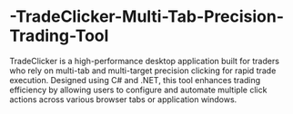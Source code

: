 # -TradeClicker-Multi-Tab-Precision-Trading-Tool
TradeClicker is a high-performance desktop application built for traders who rely on multi-tab and multi-target precision clicking for rapid trade execution. Designed using C# and .NET, this tool enhances trading efficiency by allowing users to configure and automate multiple click actions across various browser tabs or application windows.
